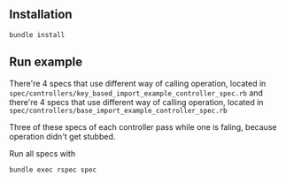 ## Installation

```
bundle install
```

## Run example

There're 4 specs that use different way of calling operation, located in `spec/controllers/key_based_import_example_controller_spec.rb` and
there're 4 specs that use different way of calling operation, located in `spec/controllers/base_import_example_controller_spec.rb`

Three of these specs of each controller pass while one is faling, because operation didn't get stubbed.

Run all specs with
```
bundle exec rspec spec
```

